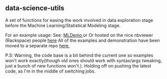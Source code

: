 ## data-science-utils

A set of functions for easing the work involved in data exploration stage before the Machine
Learning/Statistical Modeling stage.

For an example usage:
See: [MLDemo ](https://github.com/anandjeyahar/mlDemoExamples) or
	Or hosted on the nice nbviewer (Rackspace) people
	[here](http://nbviewer.jupyter.org/github/anandjeyahar/mlDemoExamples/blob/master/IrisDataExplorer.ipynb)
All of the examples and demonstration have been moved to a separate repo [here.](https://github.com/anandjeyahar/mlDemoExamples)

P.S: Warning, the code base is a bit behind the current one so examples won't work exactly(though old ones should work with syntax/args tweaking, just a bunch of new functions won't.). Holding off on pushing the latest code, as I'm in the middle of switching jobs.
